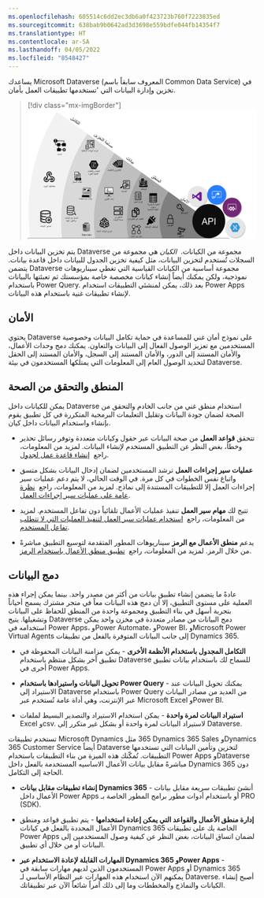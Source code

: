 ```yaml
---
ms.openlocfilehash: 605514c6dd2ec3db6a0f423723b760f7223835ed
ms.sourcegitcommit: 638bab9b0642ad3d3698e559bdfe044fb14354f7
ms.translationtype: HT
ms.contentlocale: ar-SA
ms.lasthandoff: 04/05/2022
ms.locfileid: "8548427"
---
```

يساعدك Microsoft Dataverse (المعروف سابقاً باسم Common Data Service) في تخزين وإدارة البيانات التي \'تستخدمها تطبيقات العمل بأمان.

> [!div class="mx-imgBorder"]
> [![مخطط Dataverse مع إبراز تفاصيل الأمان والمنطق والبيانات والتخزين والتكامل.](../media/dataverse-c.png)](../media/dataverse-c.png#lightbox)

يتم تخزين البيانات داخل Dataverse مجموعة من الكيانات.  *الكيان* هي مجموعة من السجلات تُستخدم لتخزين البيانات، مثل كيفية تخزين الجدول للبيانات داخل قاعدة بيانات. يتضمن Dataverse مجموعة أساسية من الكيانات القياسية التي تغطي سيناريوهات نموذجية، ولكن يمكنك أيضاً إنشاء كيانات مخصصة خاصة بمؤسستك ثم تعبئتها بالبيانات باستخدام Power Query. بعد ذلك، يمكن لمنشئي التطبيقات استخدام Power Apps لإنشاء تطبيقات غنية باستخدام هذه البيانات.

## <a name="security"></a>الأمان

يحتوي Dataverse على نموذج أمان غني للمساعدة في حماية تكامل البيانات وخصوصية المستخدمين مع تعزيز الوصول الفعال إلى البيانات والتعاون. يمكنك دمج وحدات الأعمال، والأمان المستند إلى الدور، والأمان المستند إلى السجل، والأمان المستند إلى الحقل لتحديد الوصول العام إلى المعلومات التي يمتلكها المستخدمون في بيئة Dataverse.

## <a name="logic-and-validation"></a>المنطق والتحقق من الصحة

يمكن للكيانات داخل Dataverse استخدام منطق غني من جانب الخادم والتحقق من الصحة لضمان جودة البيانات وتقليل التعليمات البرمجية المتكررة في كل تطبيق يقوم بإنشاء واستخدام البيانات داخل كيان.

-   تتحقق **قواعد العمل** من صحة البيانات عبر حقول وكيانات متعددة وتوفر رسائل تحذير وخطأ، بغض النظر عن التطبيق المستخدم لإنشاء البيانات. لمزيد من المعلومات، راجع  [إنشاء قاعدة عمل لجدول](/power-apps/maker/common-data-service/data-platform-create-business-rule/?azure-portal=true).

-   **عمليات سير إجراءات العمل** ترشد المستخدمين لضمان إدخال البيانات بشكل متسق واتباع نفس الخطوات في كل مرة. في الوقت الحالي، لا يتم دعم عمليات سير إجراءات العمل إلا للتطبيقات المستندة إلى نماذج. لمزيد من المعلومات، راجع  [نظرة عامة على عمليات سير إجراءات العمل](/dynamics365/customerengagement/on-premises/customize/business-process-flows-overview/?azure-portal=true).

-   تتيح لك **مهام سير العمل** تنفيذ عمليات الأعمال تلقائياً دون تفاعل المستخدم. لمزيد من المعلومات، راجع  [استخدام عمليات سير العمل لتنفيذ العمليات التي لا تتطلب تفاعل المستخدم](/dynamics365/customerengagement/on-premises/customize/workflow-processes/?azure-portal=true).

-   يدعم **منطق الأعمال مع الرمز** سيناريوهات المطور المتقدمة لتوسيع التطبيق مباشرةً من خلال الرمز. لمزيد من المعلومات، راجع  [تطبيق منطق الأعمال باستخدام الرمز](/power-apps/developer/common-data-service/apply-business-logic-with-code/?azure-portal=true).

## <a name="integrate-data"></a>دمج البيانات

عادةً ما يتضمن إنشاء تطبيق بيانات من أكثر من مصدر واحد. بينما يمكن إجراء هذه العملية على مستوى التطبيق، إلا أن دمج هذه البيانات معاً في متجر مشترك يسمح أحياناً بتجربة أسهل في بناء التطبيق ومجموعة واحدة من المنطق للحفاظ على البيانات وتشغيلها. يتيح Dataverse دمج البيانات من مصادر متعددة في مخزن واحد يمكن استخدامه في Power Apps، وPower Automate، وPower BI، وMicrosoft Power Virtual Agents إلى جانب البيانات المتوفرة بالفعل من تطبيقات Dynamics 365.

-   **التكامل المجدول باستخدام الأنظمة الأخرى** - يمكن مزامنة البيانات المحفوظة في تطبيق آخر بشكل منتظم باستخدام Dataverse للسماح لك باستخدام بيانات تطبيق أخرى في Power Apps.

-   **تحويل البيانات واستيرادها باستخدام Power Query** - يمكنك تحويل البيانات عند الاستيراد إلى Dataverse باستخدام Power Query من العديد من مصادر البيانات عبر الإنترنت، وهي أداة عامة تُستخدم عبر Microsoft Excel وPower BI.

-   **استيراد البيانات لمرة واحدة** - يمكن استخدام الاستيراد والتصدير البسيط لملفات Excel وcsv. لاستيراد البيانات لمرة واحدة أو بشكل غير متكرر إلى Dataverse.

تستخدم تطبيقات Microsoft Dynamics ‏365 مثل Dynamics 365 Sales وDynamics 365 Customer Service أيضاً Dataverse لتخزين وتأمين البيانات التي تستخدمها التطبيقات. تُمكّنك هذه الميزة من بناء التطبيقات باستخدام Power Apps وDataverse مباشرةً مقابل بيانات الأعمال الاساسيه المستخدمة بالفعل داخل Dynamics 365 دون الحاجة إلى التكامل.

-   **إنشاء تطبيقات مقابل بيانات Dynamics 365** - أنشئ تطبيقات سريعة مقابل بيانات الأعمال داخل Power Apps أو باستخدام أدوات مطور برامج المطور الخاصة بـ PRO ‏(SDK).

-   **إدارة منطق الأعمال والقواعد التي يمكن إعادة استخدامها** - يتم تطبيق قواعد ومنطق الأعمال المحددة بالفعل في كيانات Dynamics 365 الخاصة بك على تطبيقات Power Apps لضمان اتساق البيانات، بغض النظر عن كيفية وصول المستخدمين إلى البيانات أو من خلال أي تطبيق.

-   **المهارات القابلة لإعادة الاستخدام عبر Dynamics 365 وPower Apps** - المستخدمون الذين لديهم مهارات سابقة في Power Apps أو Dynamics 365 يمكنهم الآن استخدام هذه المهارات عبر النظام الأساسي لـ Dataverse. أصبح إنشاء الكيانات والنماذج والمخططات وما إلى ذلك أمراً شائعاً الآن عبر تطبيقاتك.
